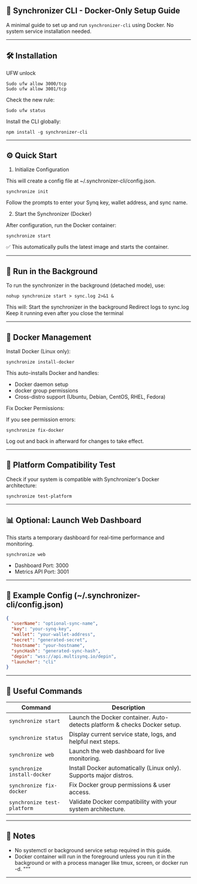 ## 🚀 Synchronizer CLI - Docker-Only Setup Guide

A minimal guide to set up and run `synchronizer-cli` using Docker. No system service installation needed.

---
## 🛠️ Installation

UFW unlock

    Sudo ufw allow 3000/tcp
    Sudo ufw allow 3001/tcp

Check the new rule:

    Sudo ufw status

Install the CLI globally:

    npm install -g synchronizer-cli

---
## ⚙️ Quick Start

1. Initialize Configuration

This will create a config file at ~/.synchronizer-cli/config.json.

    synchronize init
    

Follow the prompts to enter your Synq key, wallet address, and sync name.


2. Start the Synchronizer (Docker)

After configuration, run the Docker container:

    synchronize start

✅ This automatically pulls the latest image and starts the container.

---
## 🔄 Run in the Background
To run the synchronizer in the background (detached mode), use:

    nohup synchronize start > sync.log 2>&1 &

This will:
Start the synchronizer in the background
Redirect logs to sync.log
Keep it running even after you close the terminal

---
## 🐳 Docker Management

Install Docker (Linux only):

    synchronize install-docker

This auto-installs Docker and handles:
- Docker daemon setup
- docker group permissions
- Cross-distro support (Ubuntu, Debian, CentOS, RHEL, Fedora)

Fix Docker Permissions:

If you see permission errors:

    synchronize fix-docker

Log out and back in afterward for changes to take effect.

---

## 🧪 Platform Compatibility Test

Check if your system is compatible with Synchronizer's Docker architecture:

    synchronize test-platform

---

## 📊 Optional: Launch Web Dashboard

This starts a temporary dashboard for real-time performance and monitoring.

    synchronize web

- Dashboard Port: 3000
- Metrics API Port: 3001

---

## 🧾 Example Config (~/.synchronizer-cli/config.json)

```Json
{
  "userName": "optional-sync-name",
  "key": "your-synq-key",
  "wallet": "your-wallet-address",
  "secret": "generated-secret",
  "hostname": "your-hostname",
  "syncHash": "generated-sync-hash",
  "depin": "wss://api.multisynq.io/depin",
  "launcher": "cli"
}
```
---
## 🧰 Useful Commands

| Command                      | Description                                                               |
| ---------------------------- | ------------------------------------------------------------------------- |
| `synchronize start`          | Launch the Docker container. Auto-detects platform & checks Docker setup. |
| `synchronize status`         | Display current service state, logs, and helpful next steps.              |
| `synchronize web`            | Launch the web dashboard for live monitoring.                             |
| `synchronize install-docker` | Install Docker automatically (Linux only). Supports major distros.        |
| `synchronize fix-docker`     | Fix Docker group permissions & user access.                               |
| `synchronize test-platform`  | Validate Docker compatibility with your system architecture.              |
    
---

## 📎 Notes

- No systemctl or background service setup required in this guide.
- Docker container will run in the foreground unless you run it in the background or with a process manager like tmux, screen, or docker run -d.
"""

---

